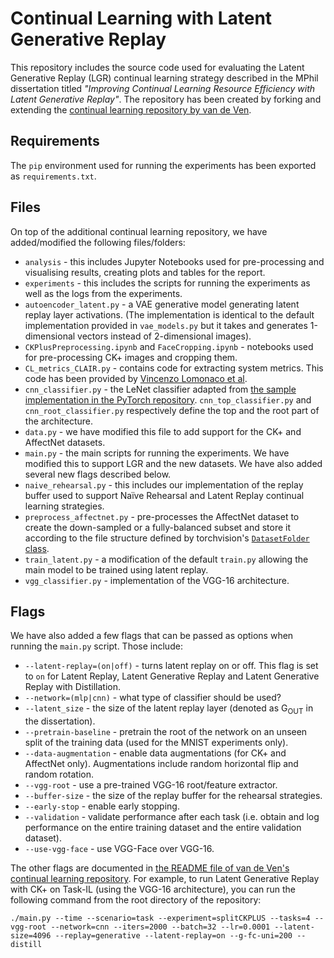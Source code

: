 # Continual Learning with Latent Generative Replay 

This repository includes the source code used for evaluating the Latent Generative Replay (LGR) continual learning strategy described in the MPhil dissertation titled *"Improving Continual Learning Resource Efficiency with Latent Generative Replay"*. The repository has been created by forking and extending the [continual learning repository by van de Ven](https://github.com/GMvandeVen/continual-learning). 

## Requirements 

The `pip` environment used for running the experiments has been exported as `requirements.txt`. 

## Files

On top of the additional continual learning repository, we have added/modified the following files/folders: 
* `analysis` - this includes Jupyter Notebooks used for pre-processing and visualising results, creating plots and tables for the report. 
* `experiments` - this includes the scripts for running the experiments as well as the logs from the experiments. 
* `autoencoder_latent.py` - a VAE generative model generating latent replay layer activations. (The implementation is identical to the default implementation provided in `vae_models.py` but it takes and generates 1-dimensional vectors instead of 2-dimensional images). 
* `CKPlusPreprocessing.ipynb` and `FaceCropping.ipynb` - notebooks used for pre-processing CK+ images and cropping them. 
* `CL_metrics_CLAIR.py` - contains code for extracting system metrics. This code has been provided by [Vincenzo Lomonaco et al](https://arxiv.org/abs/2104.00405). 
* `cnn_classifier.py` - the LeNet classifier adapted from [the sample implementation in the PyTorch repository](https://github.com/pytorch/examples/blob/master/mnist/main.py). `cnn_top_classifier.py` and `cnn_root_classifier.py` respectively define the top and the root part of the architecture. 
* `data.py` - we have modified this file to add support for the CK+ and AffectNet datasets. 
* `main.py` - the main scripts for running the experiments. We have modified this to support LGR and the new datasets. We have also added several new flags described below. 
* `naive_rehearsal.py` - this includes our implementation of the replay buffer used to support Naïve Rehearsal and Latent Replay continual learning strategies. 
* `preprocess_affectnet.py` - pre-processes the AffectNet dataset to create the down-sampled or a fully-balanced subset and store it according to the file structure defined by torchvision's [`DatasetFolder` class](https://pytorch.org/vision/stable/datasets.html#datasetfolder). 
* `train_latent.py` - a modification of the default `train.py` allowing the main model to be trained using latent replay. 
* `vgg_classifier.py` - implementation of the VGG-16 architecture. 

## Flags

We have also added a few flags that can be passed as options when running the `main.py` script. Those include: 
* `--latent-replay=(on|off)` - turns latent replay on or off. This flag is set to `on` for Latent Replay, Latent Generative Replay and Latent Generative Replay with Distillation. 
* `--network=(mlp|cnn)` - what type of classifier should be used? 
* `--latent_size` - the size of the latent replay layer (denoted as G<sub>OUT</sub> in the dissertation). 
* `--pretrain-baseline` - pretrain the root of the network on an unseen split of the training data (used for the MNIST experiments only). 
* `--data-augmentation` - enable data augmentations (for CK+ and AffectNet only). Augmentations include random horizontal flip and random rotation. 
* `--vgg-root` - use a pre-trained VGG-16 root/feature extractor. 
* `--buffer-size` - the size of the replay buffer for the rehearsal strategies. 
* `--early-stop` - enable early stopping. 
* `--validation` - validate performance after each task (i.e. obtain and log performance on the entire training dataset and the entire validation dataset). 
* `--use-vgg-face` - use VGG-Face over VGG-16. 

The other flags are documented in [the README file of van de Ven's continual learning repository](https://github.com/GMvandeVen/continual-learning). For example, to run Latent Generative Replay with CK+ on Task-IL (using the VGG-16 architecture), you can run the following command from the root directory of the repository: 
```
./main.py --time --scenario=task --experiment=splitCKPLUS --tasks=4 --vgg-root --network=cnn --iters=2000 --batch=32 --lr=0.0001 --latent-size=4096 --replay=generative --latent-replay=on --g-fc-uni=200 --distill
```
